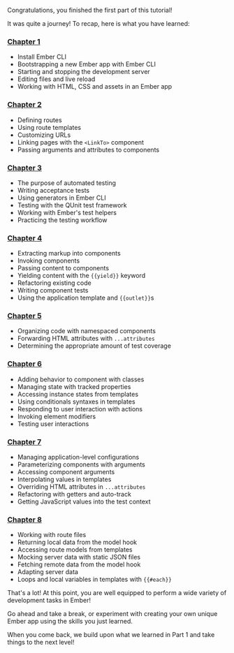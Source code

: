 <!-- Heads up! This is a generated file, do not edit directly. You can find the source at https://github.com/ember-learn/super-rentals-tutorial/blob/master/src/chapters/09-part-1-recap.md -->

Congratulations, you finished the first part of this tutorial!

It was quite a journey! To recap, here is what you have learned:

<!-- Using ### [Chapter 1](../01-orientation/) triggers some sort of rendering bug -->

<h3><a href="../01-orientation/">Chapter 1</a></h3>

- Install Ember CLI
- Bootstrapping a new Ember app with Ember CLI
- Starting and stopping the development server
- Editing files and live reload
- Working with HTML, CSS and assets in an Ember app

<h3><a href="../02-building-pages/">Chapter 2</a></h3>

- Defining routes
- Using route templates
- Customizing URLs
- Linking pages with the `<LinkTo>` component
- Passing arguments and attributes to components

<h3><a href="../03-automated-testing/">Chapter 3</a></h3>

- The purpose of automated testing
- Writing acceptance tests
- Using generators in Ember CLI
- Testing with the QUnit test framework
- Working with Ember's test helpers
- Practicing the testing workflow

<h3><a href="../04-component-basics/">Chapter 4</a></h3>

- Extracting markup into components
- Invoking components
- Passing content to components
- Yielding content with the `{{yield}}` keyword
- Refactoring existing code
- Writing component tests
- Using the application template and `{{outlet}}`s

<h3><a href="../05-more-about-components/">Chapter 5</a></h3>

- Organizing code with namespaced components
- Forwarding HTML attributes with `...attributes`
- Determining the appropriate amount of test coverage

<h3><a href="../06-interactive-components/">Chapter 6</a></h3>

- Adding behavior to component with classes
- Managing state with tracked properties
- Accessing instance states from templates
- Using conditionals syntaxes in templates
- Responding to user interaction with actions
- Invoking element modifiers
- Testing user interactions

<h3><a href="../07-reusable-components/">Chapter 7</a></h3>

- Managing application-level configurations
- Parameterizing components with arguments
- Accessing component arguments
- Interpolating values in templates
- Overriding HTML attributes in `...attributes`
- Refactoring with getters and auto-track
- Getting JavaScript values into the test context

<h3><a href="../08-working-with-data/">Chapter 8</a></h3>

- Working with route files
- Returning local data from the model hook
- Accessing route models from templates
- Mocking server data with static JSON files
- Fetching remote data from the model hook
- Adapting server data
- Loops and local variables in templates with `{{#each}}`

That's a lot! At this point, you are well equipped to perform a wide variety of development tasks in Ember!

Go ahead and take a break, or experiment with creating your own unique Ember app using the skills you just learned.

When you come back, we build upon what we learned in Part 1 and take things to the next level!
